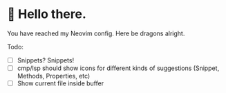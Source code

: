 # 🤖 Hello there.

You have reached my Neovim config. Here be dragons alright.

Todo:

- [ ] Snippets? Snippets!
- [ ] cmp/lsp should show icons for different kinds of suggestions (Snippet, Methods, Properties, etc)
- [ ] Show current file inside buffer
